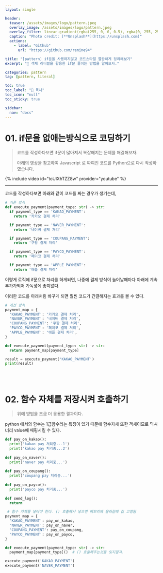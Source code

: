 ```yaml
---
layout: single

header:
  teaser: /assets/images/logo/pattern.jpeg
  overlay_image: /assets/images/logo/pattern.jpeg
  overlay_filter: linear-gradient(rgba(255, 0, 0, 0.5), rgba(0, 255, 255, 0.5))
  caption: "Photo credit: [**Unsplash**](https://unsplash.com)"
  actions:
    - label: "Github"
      url: "https://github.com/renine94"

title: "[pattern] if문을 사용하지않고 코드스타일 깔끔하게 정리해보기"
excerpt: "🚀 객체 리터럴을 활용한 if문 줄이는 방법을 알아보자."

categories: pattern
tag: [pattern, literal]

toc: true
toc_label: "📕 목차"
toc_icon: "null"
toc_sticky: true

sidebar:
  nav: "docs"
---
```

# 01. if문을 없애는방식으로 코딩하기

> 코드를 작성하다보면 if문이 많아져서 복잡해지는 문제를 해결해보자.
>
> 아래의 영상을 참고하여 Javascript 로 짜여진 코드를 Python으로 다시 작성하였습니다.

{% include video id="toUlXhTZZ8w" provider="youtube" %}



---



코드를 작성하다보면 아래와 같이 코드를 짜는 경우가 생기는데,

```python
# 기존 방식
def execute_payment(payment_type: str) -> str:
  if payment_type == 'KAKAO_PAYMENT':
    return '카카오 결제 처리'

  if payment_type == 'NAVER_PAYMENT':
    return '네이버 결제 처리'

  if payment_type == 'COUPANG_PAYMENT':
    return '쿠팡 결제 처리'

  if payment_type == 'PAYCO_PAYMENT':
    return '페이코 결제 처리'

  if payment_type == 'APPLE_PAYMENT':
    return '애플 결제 처리'
```



이렇게 로직에 if문으로 처리를 하게되면, 나중에 결제 방식이 늘어날때마다 아래에 계속 추가가되어 가독성에 좋지않다.

이러한 코드를 아래처럼 바꾸게 되면 훨씬 코드가 간결해지는 효과를 볼 수 있다.



```python
# 개선 방식
payment_map = {
  'KAKAO_PAYMENT': '카카오 결제 처리',
  'NAVER_PAYMENT': '네이버 결제 처리',
  'COUPANG_PAYMENT': '쿠팡 결제 처리',
  'PAYCO_PAYMENT': '페이코 결제 처리',
  'APPLE_PAYMENT': '애플 결제 처리',
}

def execute_payment(payment_type: str) -> str:
  return payment_map[payment_type]

result = execute_payment('KAKAO_PAYMENT')
print(result)
```

<br><br>

# 02. 함수 자체를 저장시켜 호출하기

> 위에 방법을 조금 더 응용한 결과이다.



python 에서의 함수는 1급함수라는 특징이 있기 때문에 함수자체 또한 객체이므로 딕셔너리 value에 매핑시킬 수 있다.

```python
def pay_on_kakao():
  print('kakao pay 처리중...1')
  print('kakao pay 처리중...2')
  
def pay_on_naver():
  print('naver pay 처리중...')
  
def pay_on_coupang():
  print('coupang pay 처리중...')
  
def pay_on_payco():
  print('payco pay 처리중...')
  
def send_log():
  return

 # 함수 자체를 넣어야 한다. () 호출해서 넣으면 메모리에 올라갈때 값 고정됨
payment_map = {
  'KAKAO_PAYMENT': pay_on_kakao,  
  'NAVER_PAYMENT': pay_on_naver,
  'COUPANG_PAYMENT': pay_on_coupang,
  'PAYCO_PAYMENT': pay_on_payco,
}

def execute_payment(payment_type: str) -> str:
  payment_map[payment_type]()  # () 호출해주는것을 잊지말자.

execute_payment('KAKAO_PAYMENT')
execute_payment('NAVER_PAYMENT')
```

